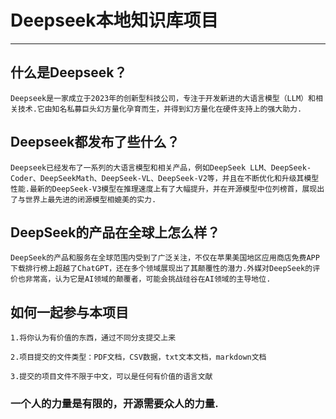 # Deepseek本地知识库项目

---

## 什么是Deepseek？

	Deepseek是一家成立于2023年的创新型科技公司，专注于开发新进的大语言模型（LLM）和相关技术.它由知名私募巨头幻方量化孕育而生，并得到幻方量化在硬件支持上的强大助力.

## Deepseek都发布了些什么？

	Deepseek已经发布了一系列的大语言模型和相关产品，例如DeepSeek LLM、DeepSeek-Coder、DeepSeekMath、DeepSeek-VL、DeepSeek-V2等，并且在不断优化和升级其模型性能.最新的DeepSeek-V3模型在推理速度上有了大幅提升，并在开源模型中位列榜首，展现出了与世界上最先进的闭源模型相媲美的实力.

## DeepSeek的产品在全球上怎么样？

	DeepSeek的产品和服务在全球范围内受到了广泛关注，不仅在苹果美国地区应用商店免费APP下载排行榜上超越了ChatGPT，还在多个领域展现出了其颠覆性的潜力.外媒对DeepSeek的评价也非常高，认为它是AI领域的颠覆者，可能会挑战硅谷在AI领域的主导地位.

## 如何一起参与本项目

	1.将你认为有价值的东西，通过不同分支提交上来
	
	2.项目提交的文件类型：PDF文档，CSV数据，txt文本文档，markdown文档
	
	3.提交的项目文件不限于中文，可以是任何有价值的语言文献
	
### 一个人的力量是有限的，开源需要众人的力量.